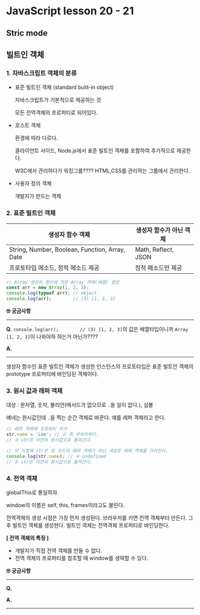 # JavaScript lesson 20 - 21

## Stric mode

## 빌트인 객체

### 1. 자바스크립트 객체의 분류

- 표준 빌트인 객체 (standard bulit-in object)

  자바스크립트가 기본적으로 제공하는 것

  모든 전역객체의 프로퍼티로 되어있다.

- 호스트 객체

  환경에 따라 다르다.

  클라이언트 사이드, Node.js에서 표준 빌트인 객체를 포함하여 추가적으로 제공한다.

  W3C에서 관리하다가 워킹그룹???? HTML,CSS를 관리하는 그룹에서 관리한다.

- 사용자 정의 객체

  개발자가 만드는 객체



### 2. 표준 빌트인 객체

| 생성자 함수 객체                               | 생성자 함수가 아닌 객체 |
| ---------------------------------------------- | ----------------------- |
| String, Number, Boolean, Function, Array, Date | Math, Reflect, JSON     |
| 프로토타입 메소드, 정적 메소드 제공            | 정적 메소드만 제공      |

```js
// Array 생성자 함수에 의한 Array 객체(배열) 생성
const arr = new Array(1, 2, 3);
console.log(typeof arr); // object
console.log(arr);        // (3) [1, 2, 3]
```

**🙄 궁금사항**

---

**Q.** `console.log(arr);        // (3) [1, 2, 3]`의 값은 배열타입이니까 `Array [1, 2, 3]`이 나와야하 하는거 아닌가????

**A.** 

---

생성자 함수인 표준 빌트인 객체가 생성한 인스턴스의 프로토타입은 표준 빌트인 객체의 prototype 프로퍼티에 바인딩된 객체이다.



### 3. 원시 값과 래퍼 객체

대상 : 문자열, 숫자, 불리언(메서드가 없으므로 `.`을 일이 없다.), 심볼

얘네는 원시값인데 `.`을 찍는 순간 객체로 바꾼다. 얘를 레퍼 객체라고 한다. 

```js
// 래퍼 객체에 프로퍼티 추가
str.name = 'Lee'; // ② 즉 무의미하다.
// ③ str은 이전의 원시값으로 돌아간다.

// 이 시점에 str은 위 코드의 래퍼 객체가 아닌 새로운 래퍼 객체를 가리킨다.
console.log(str.name); // ④ undefined
// ⑤ str은 이전의 원시값으로 돌아간다.
```



### 4. 전역 객체

globalThis로 통일하자. 

window의 이름은 self, this, frames이라고도 불린다.

전역객체의 생성 시점은 가장 먼저 생성된다. 브라우저를 키면 전역 객체부터 만든다. 그 후 빌트인 객체를 생성한다. 빌트인 객체는 전역객체 프로퍼티로 바인딩한다.

**[ 전역 객체의 특징 ]**

- 개발자가 직접 전역 객체를 만들 수 없다.
- 전역 객체의 프로퍼티를 참조할 때 window를 생략할 수 있다.

















**🙄 궁금사항**

---

**Q.** 

**A.** 

---

